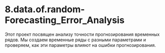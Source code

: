 # 8.data.of.random-Forecasting_Error_Analysis
 Этот проект посвящен анализу точности прогнозирования временных рядов. Мы создаем временные ряды с разными параметрами и проверяем, как эти параметры влияют на ошибки прогнозирования.

